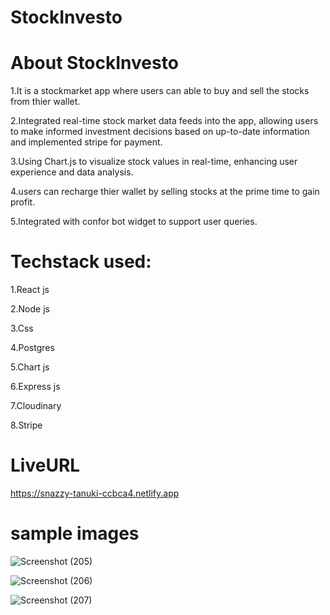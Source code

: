 # StockInvesto

# About StockInvesto

  1.It is a stockmarket app where users can able to buy and sell the stocks from thier wallet.
  
  2.Integrated real-time stock market data feeds into the app, allowing users to make informed investment decisions
    based on up-to-date information and implemented stripe for payment.
    
  3.Using Chart.js to visualize stock values in real-time, enhancing user experience and data analysis.

  4.users can recharge thier wallet by selling stocks at the prime time to gain profit.

  5.Integrated with confor bot widget to support user queries.

# Techstack used:
  1.React js

  2.Node js

  3.Css

  4.Postgres

  5.Chart js

  6.Express js

  7.Cloudinary

  8.Stripe

# LiveURL
  https://snazzy-tanuki-ccbca4.netlify.app

# sample images

  ![Screenshot (205)](https://github.com/Kishore-7n/stockinvesto/assets/115572239/d1256d9d-0345-4aa2-8f15-9758f27e14c5)



  ![Screenshot (206)](https://github.com/Kishore-7n/stockinvesto/assets/115572239/0960471a-22e8-4016-bc0e-b7ab61e082f3)



  ![Screenshot (207)](https://github.com/Kishore-7n/stockinvesto/assets/115572239/aa2be9a4-ef73-4503-946a-ac2dfc18a9e4)



  
